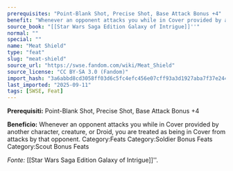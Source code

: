 ```yaml
---
prerequisites: "Point-Blank Shot, Precise Shot, Base Attack Bonus +4"
benefit: "Whenever an opponent attacks you while in Cover provided by another character, creature, or Droid, you are treated as being in Cover from attacks by that opponent. Category:Feats Category:Soldier Bonus Feats Category:Scout Bonus Feats"
source_book: "[[Star Wars Saga Edition Galaxy of Intrigue]]''"
normal: ""
special: ""
name: "Meat Shield"
type: "feat"
slug: "meat-shield"
source_url: "https://swse.fandom.com/wiki/Meat_Shield"
source_license: "CC BY-SA 3.0 (Fandom)"
import_hash: "3a6abbd8cd3058ff03d6c5fc4efc456e07cff93a3d1927aba7f37e2449fcbd30"
last_imported: "2025-09-11"
tags: [SWSE, Feat]
---
```

**Prerequisiti:** Point-Blank Shot, Precise Shot, Base Attack Bonus +4

**Beneficio:** Whenever an opponent attacks you while in Cover provided by another character, creature, or Droid, you are treated as being in Cover from attacks by that opponent. Category:Feats Category:Soldier Bonus Feats Category:Scout Bonus Feats

*Fonte:* [[Star Wars Saga Edition Galaxy of Intrigue]]''.
